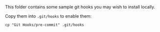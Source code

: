 This folder contains some sample git hooks you may wish to install locally.

Copy them into `.git/hooks` to enable them:

```
cp "Git Hooks/pre-commit" .git/hooks
```
